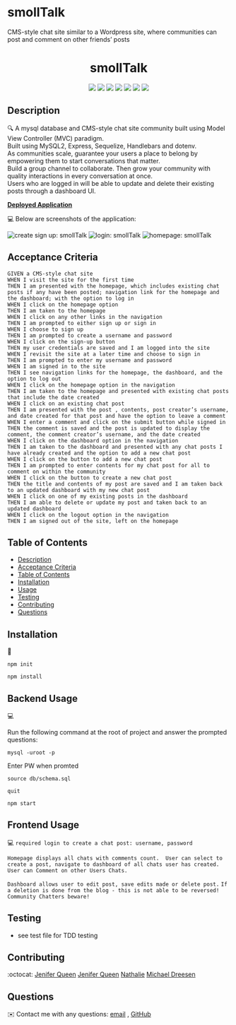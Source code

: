 # smollTalk
CMS-style chat site similar to a Wordpress site, where communities can post and comment on other friends’ posts

<h1 align="center">smollTalk</h1>
  
<p align="center">
    <img src="https://img.shields.io/badge/javascript-yellow" />
    <img src="https://img.shields.io/badge/express-orange" />
    <img src="https://img.shields.io/badge/sequelize-purple"  />
    <img src="https://img.shields.io/badge/handlebars-red"  />
    <img src="https://img.shields.io/badge/mySQL-blue"  />
    <img src="https://img.shields.io/badge/dotenv-green" />
    <img src="https://img.shields.io/badge/license-MIT-black.svg" />
</p>
   
## Description

🔍 A mysql database and CMS-style chat site community built using Model View Controller (MVC) paradigm. 
  <br>Built using MySQL2, Express, Sequelize, Handlebars and dotenv. <br>
   As communities scale, guarantee your users a place to belong by empowering them to start conversations that matter. <br>
   Build a group channel to collaborate. Then grow your community with quality interactions in every conversation at once.<br>
   Users who are logged in will be able to update and delete their existing posts through a dashboard UI.

**[Deployed Application](https://_)**
  
💻 Below are screenshots of the application:
  
![create sign up: smollTalk](./public/stylesheets/images/create_acct.png)
![login: smollTalk](./public/stylesheets/images/login.png)
![homepage: smollTalk](./public/stylesheets/images/homepage.png)


## Acceptance Criteria

```
GIVEN a CMS-style chat site
WHEN I visit the site for the first time
THEN I am presented with the homepage, which includes existing chat posts if any have been posted; navigation link for the homepage and the dashboard; with the option to log in
WHEN I click on the homepage option
THEN I am taken to the homepage
WHEN I click on any other links in the navigation
THEN I am prompted to either sign up or sign in
WHEN I choose to sign up
THEN I am prompted to create a username and password
WHEN I click on the sign-up button
THEN my user credentials are saved and I am logged into the site
WHEN I revisit the site at a later time and choose to sign in
THEN I am prompted to enter my username and password
WHEN I am signed in to the site
THEN I see navigation links for the homepage, the dashboard, and the option to log out
WHEN I click on the homepage option in the navigation
THEN I am taken to the homepage and presented with existing chat posts that include the date created
WHEN I click on an existing chat post
THEN I am presented with the post , contents, post creator’s username, and date created for that post and have the option to leave a comment
WHEN I enter a comment and click on the submit button while signed in
THEN the comment is saved and the post is updated to display the comment, the comment creator’s username, and the date created
WHEN I click on the dashboard option in the navigation
THEN I am taken to the dashboard and presented with any chat posts I have already created and the option to add a new chat post
WHEN I click on the button to add a new chat post
THEN I am prompted to enter contents for my chat post for all to comment on within the community
WHEN I click on the button to create a new chat post
THEN the title and contents of my post are saved and I am taken back to an updated dashboard with my new chat post
WHEN I click on one of my existing posts in the dashboard
THEN I am able to delete or update my post and taken back to an updated dashboard
WHEN I click on the logout option in the navigation
THEN I am signed out of the site, left on the homepage
```
   
## Table of Contents
- [Description](#description)
- [Acceptance Criteria](#acceptance-criteria)
- [Table of Contents](#table-of-contents)
- [Installation](#installation)
- [Usage](#usage)
- [Testing](#testing)
- [Contributing](#contributing)
- [Questions](#questions)

## Installation
💾   
  
`npm init`

`npm install`
  
## Backend Usage
💻   
  
Run the following command at the root of  project and answer the prompted questions:

`mysql -uroot -p`

Enter PW when promted

`source db/schema.sql`

`quit`

`npm start`

## Frontend Usage
💻 
`required login to create a chat post: username, password`

`Homepage displays all chats with comments count.  User can select to create a post, navigate to dashboard of all chats user has created.  User can Comment on other Users Chats. `

`Dashboard allows user to edit post, save edits made or delete post.`
`If a deletion is done from the blog - this is not able to be reversed! Community Chatters beware!`

## Testing
* see test file for TDD testing

## Contributing
:octocat: [Jenifer Queen](https://github.com/queen-stack)
[Jenifer Queen](https://github.com/queen-stack)
[Nathalie](https://github.com/natswatch)
[Michael Dreesen](https://github.com/mdreesen)

## Questions
✉️ Contact me with any questions: [email](mailto:jenf_queen@yahoo.com) , [GitHub](https://github.com/queen-stack)<br/>



